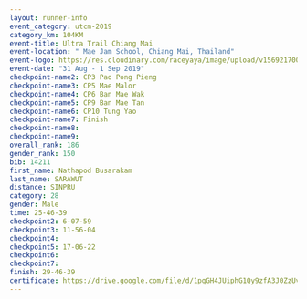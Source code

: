 ```yaml
---
layout: runner-info 
event_category: utcm-2019 
category_km: 104KM 
event-title: Ultra Trail Chiang Mai 
event-location: " Mae Jam School, Chiang Mai, Thailand" 
event-logo: https://res.cloudinary.com/raceyaya/image/upload/v1569217001/logo/ultra-trail-chiangmai_ay7efp.jpg 
event-date: "31 Aug - 1 Sep 2019" 
checkpoint-name2: CP3 Pao Pong Pieng 
checkpoint-name3: CP5 Mae Malor 
checkpoint-name4: CP6 Ban Mae Wak  
checkpoint-name5: CP9 Ban Mae Tan 
checkpoint-name6: CP10 Tung Yao 
checkpoint-name7: Finish 
checkpoint-name8: 
checkpoint-name9: 
overall_rank: 186
gender_rank: 150
bib: 14211
first_name: Nathapod Busarakam
last_name: SARAWUT
distance: SINPRU
category: 28
gender: Male
time: 25-46-39
checkpoint2: 6-07-59
checkpoint3: 11-56-04
checkpoint4: 
checkpoint5: 17-06-22
checkpoint6: 
checkpoint7: 
finish: 29-46-39
certificate: https://drive.google.com/file/d/1pqGH4JUiphG1Qy9zfA3J0ZzUvz8BgZAF/view?usp=sharing
---
```

